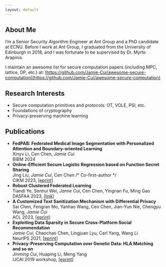 ```yaml
---
layout: default
---
```


## About Me

I’m a Senior Security Algorithm Engineer at Ant Group and a PhD candidate at ECNU. Before I work at Ant Group, I graduated from the University of Edinburgh in 2018, and I was fortunate to be supervised by Dr. Myrto Arapinis.

I maintain an awesome list for secure computation papers (including MPC, lattice, DP, etc.) at: [https://github.com/Jamie-Cui/awesome-secure-computation](https://github.com/Jamie-Cui/awesome-secure-computation)

## Research Interests

- Secure computation primitives and protocols: OT, VOLE, PSI, etc.
- Foundations of cryptography
- Privacy-preserving machine learning

## Publications

- **FedPAB: Federated Medical Image Segmentation with Personalized Attention and Boundary-oriented Learning**  
  Xinyv Li, Cen Chen, *Jamie Cui*  
  BIBM 2024
- **Online-Efficient Secure Logistic Regression based on Function Secret Sharing**  
  Jing Liu, *Jamie Cui*, Cen Chen  /* Co-first-author */  
  CIKM 2023, [[eprint]](https://arxiv.org/abs/2309.09486?context=cs)
- **Robust Clustered Federated Learning**  
   Tiandi Ye, Senhui Wei, *Jamie Cui*, Cen Chen, Yingnan Fu, Ming Gao  
   DASFAA 2023, [[link]](https://dl.acm.org/doi/abs/10.1007/978-3-031-30637-2_45)
- **A Customized Text Sanitization Mechanism with Differential Privacy**  
  Sai Chen, Fengran Mo, Yanhao Wang, Cen Chen, Jian-Yun Nie, Chengyu Wang, *Jamie Cui*  
  ACL 2023, [[eprint]](https://arxiv.org/abs/2207.01193)
- **Exploiting Data Sparsity in Secure Cross-Platform Social Recommendation**  
   *Jamie Cui*, Chaochao Chen, Lingjuan Lyu, Carl Yang, Wang Li  
   NeurIPS 2021, [[eprint]](https://arxiv.org/abs/2202.07253)
- **Privacy-Preserving Computation over Genetic Data: HLA Matching and so on**  
   *Jinming Cui*, Huaping Li, Meng Yang  
   IJCAI 2019 workshop, [[eprint]](https://eprint.iacr.org/2019/1305) 

